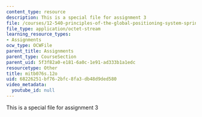 ```yaml
---
content_type: resource
description: This is a special file for assignment 3
file: /courses/12-540-principles-of-the-global-positioning-system-spring-2012/68226251bf762bfc8fa3db48d9ded580_mitb076s.12o
file_type: application/octet-stream
learning_resource_types:
- Assignments
ocw_type: OCWFile
parent_title: Assignments
parent_type: CourseSection
parent_uid: 5f3f82a0-e181-6a0c-1e91-ad333b1a1edc
resourcetype: Other
title: mitb076s.12o
uid: 68226251-bf76-2bfc-8fa3-db48d9ded580
video_metadata:
  youtube_id: null
---
```

This is a special file for assignment 3

